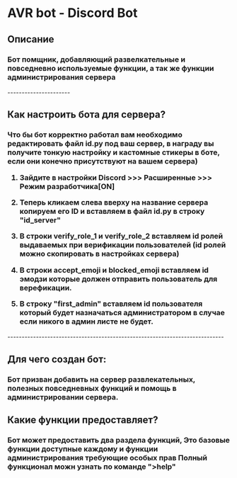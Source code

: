 <h1>AVR bot - Discord Bot</h1>

<h2>Описание</h2>

<h3>Бот помщник, добавляющий развелкательные и повседневно используемые функции,
а так же функции администрирования сервера</h3>
----------------------
<h2>Как настроить бота для сервера?</h2>

<h3>Что бы бот корректно работал вам необходимо
редактировать файл id.py под ваш сервер, в награду вы получите тонкую настройку и кастомные стикеры
в боте, если они конечно присутствуют на вашем сервера)  
   
1. Зайдите в настройки Discord >>> Расширенные >>> Режим разработчика[ON]  
   
2. Теперь кликаем слева вверху на название сервера копируем его ID и вставляем в файл
id.py в строку "id_server"  
   
3. В строки verify_role_1 и verify_role_2 вставляем id ролей выдаваемых при верификации пользователей
   (id ролей можно скопировать в настройках сервера)  
   
4. В строки accept_emoji и blocked_emoji вставляем id эмодзи которые должен отправить
пользователь для верефикации.  
   
5. В строку "first_admin" вставляем id пользователя который будет назначаться администратором
в случае если никого в админ листе не будет.  
   
</h3>
  ----------------------------------------------------------------------------
<h2>Для чего создан бот:</h2> 
   
<h3>Бот призван добавить на сервер развлекательных, полезных повседневных функций и помощь в администрировании сервера.
</h3>  
<h2>Какие функции предоставляет?
</h2>  
<h3>Бот может предоставить два раздела функций, 
Это базовые функции доступные каждому и функции администрирования требующие особых прав  
   Полный функционал можн узнать по команде ">help"
</h3>
